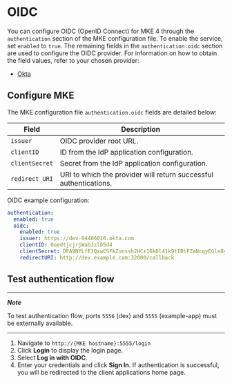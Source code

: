 # OIDC

You can configure OIDC (OpenID Connect) for MKE 4 through the `authentication`
section of the MKE configuration file. To enable the service, set `enabled` to `true`.
The remaining fields in the `authentication.oidc` section are used to configure
the OIDC provider.
For information on how to obtain the field values, refer to your chosen provider:

- [Okta](OIDC-OKTA-configuration.md)

## Configure MKE

The MKE configuration file `authentication.oidc` fields are detailed below:

| Field          | Description                                                       |
|----------------|-------------------------------------------------------------------|
| `issuer`       | OIDC provider root URL.                                           |
| `clientID`     | ID from the IdP application configuration.                        |
| `clientSecret` | Secret from the IdP application configuration.                    |
| `redirect URI` | URI to which the provider will return successful authentications. |

OIDC example configuration:

```yaml
authentication:
  enabled: true
  oidc:
    enabled: true
    issuer: https://dev-94406016.okta.com
    clientID: 0oedtjcjrjWab3zlD5d4
    clientSecret: DFA9NYLfE1QxwCSFkZunssh2HCx16kDl41k9tIBtFZaNcqyEGle8yZPtMBesyomD
    redirectURI: http://dex.example.com:32000/callback
```

## Test authentication flow

---
***Note***

To test authentication flow, ports `5556` (dex) and `5555` (example-app) must be externally available. 

---

1. Navigate to `http://{MKE hostname}:5555/login`
2. Click **Login** to display the login page.
3. Select **Log in with OIDC**.
4. Enter your credentials and click **Sign In**. If authentication is successful,
you will be redirected to the client applications home page.